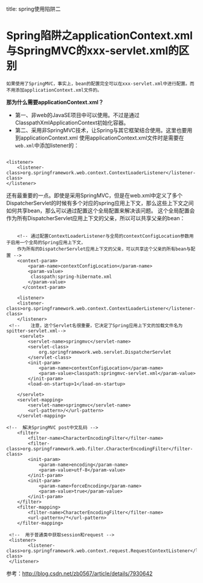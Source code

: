 title: spring使用陷阱二 

#  Spring陷阱之applicationContext.xml与SpringMVC的xxx-servlet.xml的区别 
` 如果使用了SpringMVC，事实上，bean的配置完全可以在xxx-servlet.xml中进行配置。而不用添加applicationContext.xml文件的。 `  

**那为什么需要applicationContext.xml？**
  * 第一、非web的JavaSE项目中可以使用。不过是通过ClasspathXmlApplicationContext初始化容器。
  * 第二、采用非SpringMVC技术，让Spring与其它框架结合使用。这里也要用到applicationContext.xml
使用applicationContext.xml文件时是需要在` web.xml `中添加listener的：
```

<listener>
    <listener-class>org.springframework.web.context.ContextLoaderListener</listener-class>
</listener>

```

还有最重要的一点。即使是采用SpringMVC，但是在web.xml中定义了多个DispatcherServlet的时候有多个对应的spring应用上下文，那么这些上下文之间如何共享bean，那么可以通过配置这个全局配置来解决该问题。
这个全局配置会作为所有DispatcherServlet应用上下文的父亲，所以可以共享父亲的bean：
```

	<!-- 通过配置ContextLoaderListener与全局的contextConfigLocation参数用于启用一个全局的Spring应用上下文，
	作为所有的DispatcherServlet应用上下文的父亲，可以共享这个父亲的所有bean与配置 -->
  	<context-param>
        <param-name>contextConfigLocation</param-name>
        <param-value>
         classpath:spring-hibernate.xml
        </param-value>
      </context-param>

  	<listener>
	<listener-class>org.springframework.web.context.ContextLoaderListener</listener-class>
	</listener>
 <!--    注意，这个Servlet名很重要，它决定了Spring应用上下文的加载文件名为spitter-servlet.xml-->
     <servlet>
        <servlet-name>springmvc</servlet-name>
        <servlet-class>
            org.springframework.web.servlet.DispatcherServlet
        </servlet-class>
        <init-param>
			<param-name>contextConfigLocation</param-name>
			<param-value>classpath:springmvc-servlet.xml</param-value>
		</init-param>
        <load-on-startup>1</load-on-startup>
       
    </servlet>
    <servlet-mapping>
        <servlet-name>springmvc</servlet-name>
        <url-pattern>/</url-pattern>
    </servlet-mapping>

<!--  解决SpringMVC post中文乱码 -->
    <filter>
		<filter-name>CharacterEncodingFilter</filter-name>
		<filter-class>org.springframework.web.filter.CharacterEncodingFilter</filter-class>
		<init-param>
			<param-name>encoding</param-name>
			<param-value>utf-8</param-value>
		</init-param>
		<init-param>  
            <param-name>forceEncoding</param-name>  
            <param-value>true</param-value>  
        </init-param>  
	</filter>
	<filter-mapping>
		<filter-name>CharacterEncodingFilter</filter-name>
		<url-pattern>/*</url-pattern>
	</filter-mapping>

 <!--  用于普通类中获取session和request -->   
 <listener>
        <listener-class>org.springframework.web.context.request.RequestContextListener</listener-class>
 </listener>

```

参考：http://blog.csdn.net/zb0567/article/details/7930642